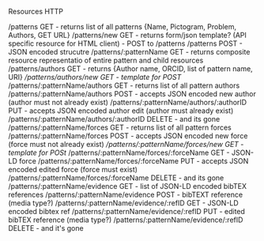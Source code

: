 
Resources									HTTP

/patterns									GET - returns list of all patterns {Name, Pictogram, Problem, Authors, GET URL}
/patterns/new								GET - returns form/json template? (API specific resource for HTML client) - POST to /patterns
/patterns									POST - JSON encoded strucutre 
/patterns/:patternName						GET - returns composite resource representatio of entire pattern and child resources
/patterns/authors 							GET - returns {Author name, ORCID, list of pattern name, URI}
*/patterns/authors/new						GET - template for POST*
/patterns/:patternName/authors				GET - returns list of all pattern authors
/patterns/:patternName/authors				POST - accepts JSON encoded new author (author must not already exist)
/patterns/:patternName/authors/:authorID	PUT - accepts JSON encoded author edit (author must already exist)
/patterns/:patternName/authors/:authorID	DELETE - and its gone
/patterns/:patternName/forces				GET - returns list of all pattern forces
/patterns/:patternName/forces				POST - accepts JSON encoded new force (force must not already exist)
*/patterns/:patternName/forces/new			GET - template for POSt*
/patterns/:patternName/forces/:forceName   	GET - JSON-LD force
/patterns/:patternName/forces/:forceName   	PUT - accepts JSON encoded edited force (force must exist)
/patterns/:patternName/forces/:forceName   	DELETE - and its gone  
/patterns/:patternName/evidence				GET - list of JSON-LD encoded bibTEX references
/patterns/:patternName/evidence				POST - bibTEXT reference (media type?)
/patterns/:patternName/evidence/:refID		GET - JSON-LD encoded bibtex ref
/patterns/:patternName/evidence/:refID		PUT - edited bibTEX reference (media type?)
/patterns/:patternName/evidence/:refID		DELETE - and it's gone